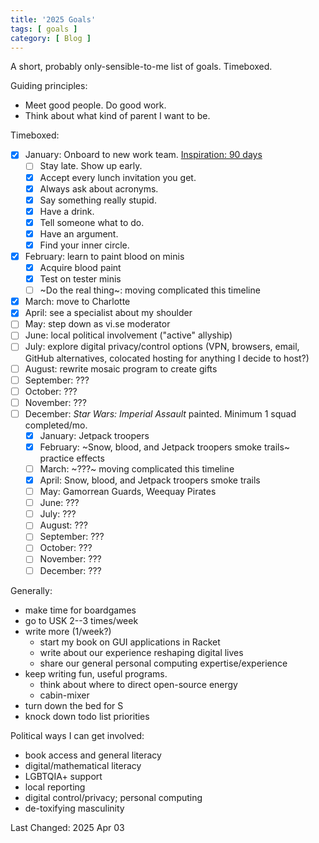 ```yaml
---
title: '2025 Goals'
tags: [ goals ]
category: [ Blog ]
---
```


A short, probably only-sensible-to-me list of goals. Timeboxed.

Guiding principles:
- Meet good people. Do good work.
- Think about what kind of parent I want to be.

Timeboxed:
- [x] January: Onboard to new work team. [Inspiration: 90 days](https://randsinrepose.com/archives/ninety-days/)
    - [ ] Stay late. Show up early.
    - [x] Accept every lunch invitation you get.
    - [x] Always ask about acronyms.
    - [x] Say something really stupid.
    - [x] Have a drink.
    - [x] Tell someone what to do.
    - [x] Have an argument.
    - [x] Find your inner circle.
- [x] February: learn to paint blood on minis
    - [x] Acquire blood paint
    - [x] Test on tester minis
    - [ ] ~Do the real thing~: moving complicated this timeline
- [x] March: move to Charlotte
- [x] April: see a specialist about my shoulder
- [ ] May: step down as vi.se moderator
- [ ] June: local political involvement ("active" allyship)
- [ ] July: explore digital privacy/control options (VPN, browsers, email, GitHub alternatives, colocated hosting for anything I decide to host?)
- [ ] August: rewrite mosaic program to create gifts
- [ ] September: ???
- [ ] October: ???
- [ ] November: ???
- [ ] December: _Star Wars: Imperial Assault_ painted. Minimum 1 squad completed/mo.
    - [x] January: Jetpack troopers
    - [x] February: ~Snow, blood, and Jetpack troopers smoke trails~ practice effects
    - [ ] March: ~???~ moving complicated this timeline
    - [x] April: Snow, blood, and Jetpack troopers smoke trails
    - [ ] May: Gamorrean Guards, Weequay Pirates
    - [ ] June: ???
    - [ ] July: ???
    - [ ] August: ???
    - [ ] September: ???
    - [ ] October: ???
    - [ ] November: ???
    - [ ] December: ???

Generally:
- make time for boardgames
- go to USK 2--3 times/week
- write more (1/week?)
    - start my book on GUI applications in Racket
    - write about our experience reshaping digital lives
    - share our general personal computing expertise/experience
- keep writing fun, useful programs.
    - think about where to direct open-source energy
    - cabin-mixer
- turn down the bed for S
- knock down todo list priorities

Political ways I can get involved:
- book access and general literacy
- digital/mathematical literacy
- LGBTQIA+ support
- local reporting
- digital control/privacy; personal computing
- de-toxifying masculinity

Last Changed: 2025 Apr 03
